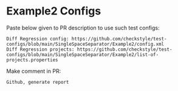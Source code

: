 # Example2 Configs
Paste below given to PR description to use such test configs:
```
Diff Regression config: https://github.com/checkstyle/test-configs/blob/main/SingleSpaceSeparator/Example2/config.xml
Diff Regression projects: https://github.com/checkstyle/test-configs/blob/main/SingleSpaceSeparator/Example2/list-of-projects.properties
```
Make comment in PR:
```
Github, generate report
```
